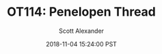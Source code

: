 ---
layout: podcast
title: "OT114: Penelopen Thread"
author: Scott Alexander
description: https://slatestarcodex.com/2018/11/04/ot114-penelopen-thread/
date: 2018-11-04 15:24:00 PST
length: 257867
duration: 64
guid: ot114-penelopen-thread
---